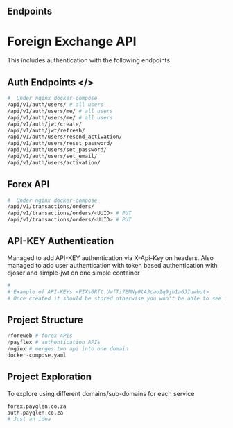 ## Endpoints

# Foreign Exchange API

This includes authentication with the following endpoints

## Auth Endpoints </>
```bash
#  Under nginx docker-compose
/api/v1/auth/users/ # all users
/api/v1/auth/users/me/ # all users
/api/v1/auth/users/me/ # all users
/api/v1/auth/jwt/create/
/api/v1/auth/jwt/refresh/
/api/v1/auth/users/resend_activation/
/api/v1/auth/users/reset_password/
/api/v1/auth/users/set_password/
/api/v1/auth/users/set_email/
/api/v1/auth/users/activation/
```

## Forex API 

```bash
#  Under nginx docker-compose
/api/v1/transactions/orders/
/api/v1/transactions/orders/<UUID> # PUT
/api/v1/transactions/orders/<UUID> # PUT
```
## API-KEY Authentication

Managed to add API-KEY authentication via X-Api-Key on headers. Also managed to add user authentication with token based authentication with djoser and simple-jwt on one simple container

```bash
# 
# Example of API-KEYs <FIXs0Rft.UwfTi7EMNy0tA3caoIq9jh1a6JIuwbut>
# Once created it should be stored otherwise you won't be able to see it again
```


## Project Structure

```python
/foreweb # forex APIs
/payflex # authentication APIs
/nginx # merges two api into one domain
docker-compose.yaml
```

## Project Exploration

To explore using different domains/sub-domains for each service
```bash
forex.payglen.co.za
auth.payglen.co.za
# Just an idea
```